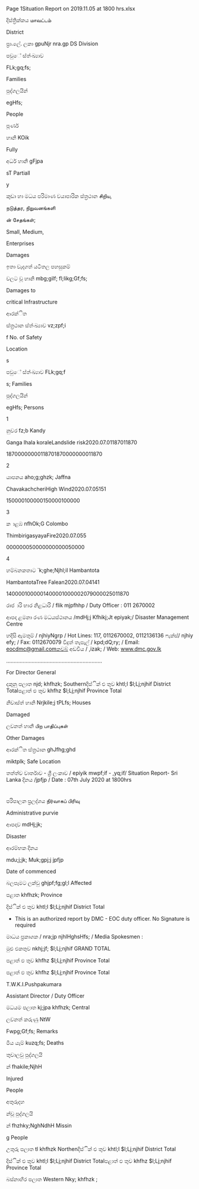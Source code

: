 Page 1Situation Report on 2019.11.05 at 1800 hrs.xlsx

දිස්ත්‍රික්කය மாவட்டம்

District

ප්‍රා.ලේ. ලකා gpuNjr nra.gp DS Division

පවුේ ස්ත්‍ංඛ්‍යාව

FLk;gq;fs;

Families

පුද්ගලයින්

egHfs;

People

පූර්ණ

හානි KOik

Fully

අර්ධ හානි gFjpa

sT Partiall

y

කුඩා හා මධය පරිමාණ වයාපාරික ස්ත්‍රථාන சிறிய,

நடுத்தர, நிறுவனங்களி

ன் சேதங்கள்;

Small, Medium,

Enterprises

Damages

ඉතා වැදගත් යටිතල පහසුකම්

වලට වූ හානි mbg;gilf; fl;likg;Gf;fs;

Damages to

critical Infrastructure

ආරක්ිත

ස්ත්‍රථාන ස්ත්‍ංඛ්‍යාව vz;zpf;i

f No. of Safety

Location

s

පවුේ ස්ත්‍ංඛ්‍යාව FLk;gq;f

s; Families

පුද්ගලයින්

egHfs; Persons

1

නුවර fz;b Kandy

Ganga Ihala koraleLandslide risk2020.07.01187011870

18700000000118701870000000011870

2

යාපනය aho;g;ghzk; Jaffna

ChavakachcheriHigh Wind2020.07.05151

150000100000150000100000

3

ක ාළඹ nfhOk;G Colombo

ThimbirigasyayaFire2020.07.055

000000050000000000050000

4

හම්බනකතාට `k;ghe;Njhl;il Hambantota

HambantotaTree Falean2020.07.04141

1400001000001400001000002079000025011870

රාජ ාරි භාර නිළධාරි / flik mjpfhhp / Duty Officer : 011 2670002

ආපදා ළමනා රණ මධයස්ථානය /mdHj;j Kfhikj;Jt epiyak;/ Disaster Management Centre

හදිසි ඇමතුම් / njhiyNgrp / Hot Lines: 117, 0112670002, 0112136136 ෆැක්ස්/ njhiy efy; / Fax: 0112670079 විදුත් තැපැල් / kpd;dQ;ry; / Email: eocdmc@gmail.comකවබ් අඩවිය / ,izak; / Web: www.dmc.gov.lk

……………………………………………………….

For Director General

දකුනු පලාත njd; khfhzk; Southernදිස්ික් එ තුව khtl;l $l;Lj;njhif District Totalපළාත් ඵ තුව khfhz $l;Lj;njhif Province Total

නිවාස්ත්‍ හානි Nrjkile;j tPLfs; Houses

Damaged

ලවනත් හානි பிற பாதிப்புகள்

Other Damages

ආරක්ිත ස්ත්‍රථාන ghJfhg;ghd

miktplk; Safe Location

තත්ත්ව වාර්තාව - ශ්‍රී ලංකාව / epiyik mwpf;if - ,yq;if/ Situation Report- Sri Lanka දිනය /jpfjp / Date : 07th July 2020 at 1800hrs

#

පරිපාලන ප්‍රලද්ශය நிர்வாகப் பிரிவு

Administrative purvie

ආපදාව mdHj;jk;

Disaster

ආරම්භක දිනය

mdu;j;jk; Muk;gpj;j jpfjp

Date of commenced

බලපෑමට ලක්වු ghjpf;fg;gl;l Affected

පළාත khfhzk; Province

දිස්ික් එ තුව khtl;l $l;Lj;njhif District Total

* This is an authorized report by DMC - EOC duty officer. No Signature is required

මාධය ප්‍රකාශක / nra;jp njhlHghsHfs; / Media Spokesmen :

මුළු එකතුව nkhj;jf; $l;Lj;njhif GRAND TOTAL

පළාත් ඵ තුව khfhz $l;Lj;njhif Province Total

පළාත් ඵ තුව khfhz $l;Lj;njhif Province Total

T.W.K.I.Pushpakumara

Assistant Director / Duty Officer

මධයම පලාත kj;jpa khfhzk; Central

ලවනත් කරුණු NtW

Fwpg;Gf;fs; Remarks

මිය යෑම් kuzq;fs; Deaths

තුවාලවු පුද්ගලයි

න් fhakile;NjhH

Injured

People

අතුරුදහ

න්වූ පුද්ගලයි

න් fhzhky;NghNdhH Missin

g People

උතුරු පලාත tl khfhzk Northenදිස්ික් එ තුව khtl;l $l;Lj;njhif District Total

දිස්ික් එ තුව khtl;l $l;Lj;njhif District Totalපළාත් ඵ තුව khfhz $l;Lj;njhif Province Total

බස්නාහිර පලාත Western Nky; khfhzk ;